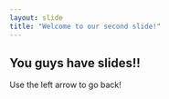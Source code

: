 ```yaml
---
layout: slide
title: "Welcome to our second slide!"
---
```

## You guys have slides!!
Use the left arrow to go back!
